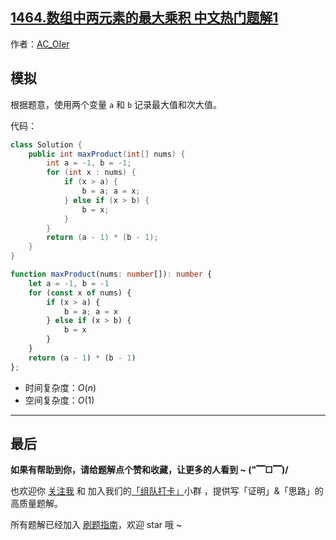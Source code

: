 ## [1464.数组中两元素的最大乘积 中文热门题解1](https://leetcode.cn/problems/maximum-product-of-two-elements-in-an-array/solutions/100000/by-ac_oier-t5p3)

作者：[AC_OIer](https://leetcode.cn/u/AC_OIer)
## 模拟

根据题意，使用两个变量 `a` 和 `b` 记录最大值和次大值。

代码：
```Java []
class Solution {
    public int maxProduct(int[] nums) {
        int a = -1, b = -1;
        for (int x : nums) {
            if (x > a) {
                b = a; a = x;
            } else if (x > b) {
                b = x;
            }
        }
        return (a - 1) * (b - 1);
    }
}
```
```TypeScript []
function maxProduct(nums: number[]): number {
    let a = -1, b = -1
    for (const x of nums) {
        if (x > a) {
            b = a; a = x
        } else if (x > b) {
            b = x
        }
    }
    return (a - 1) * (b - 1)
};
```
* 时间复杂度：$O(n)$
* 空间复杂度：$O(1)$

---

## 最后

**如果有帮助到你，请给题解点个赞和收藏，让更多的人看到 ~ ("▔□▔)/**

也欢迎你 [关注我](https://oscimg.oschina.net/oscnet/up-19688dc1af05cf8bdea43b2a863038ab9e5.png) 和 加入我们的[「组队打卡」](https://leetcode-cn.com/u/ac_oier/)小群 ，提供写「证明」&「思路」的高质量题解。

所有题解已经加入 [刷题指南](https://github.com/SharingSource/LogicStack-LeetCode/wiki)，欢迎 star 哦 ~